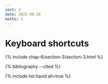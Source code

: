```yaml
---
sort: 3
date: 2022-08-26
maths: 1
---
```


# Keyboard shortcuts

{% include chap-6/section-3/section-3.html %}

{% bibliography --cited %}

{% include list.liquid all=true %}
